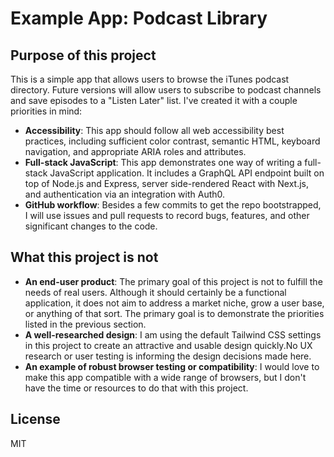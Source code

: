 # Example App: Podcast Library

## Purpose of this project

This is a simple app that allows users to browse the iTunes podcast directory. Future versions will allow users to subscribe to podcast channels and save episodes to a "Listen Later" list. I've created it with a couple priorities in mind:

- **Accessibility**: This app should follow all web accessibility best practices, including sufficient color contrast, semantic HTML, keyboard navigation, and appropriate ARIA roles and attributes.
- **Full-stack JavaScript**: This app demonstrates one way of writing a full-stack JavaScript application. It includes a GraphQL API endpoint built on top of Node.js and Express, server side-rendered React with Next.js, and authentication via an integration with Auth0.
- **GitHub workflow**: Besides a few commits to get the repo bootstrapped, I will use issues and pull requests to record bugs, features, and other significant changes to the code.

## What this project is not

- **An end-user product**: The primary goal of this project is not to fulfill the needs of real users. Although it should certainly be a functional application, it does not aim to address a market niche, grow a user base, or anything of that sort. The primary goal is to demonstrate the priorities listed in the previous section.
- **A well-researched design**: I am using the default Tailwind CSS settings in this project to create an attractive and usable design quickly.No UX research or user testing is informing the design decisions made here.
- **An example of robust browser testing or compatibility**: I would love to make this app compatible with a wide range of browsers, but I don't have the time or resources to do that with this project.

## License
MIT
